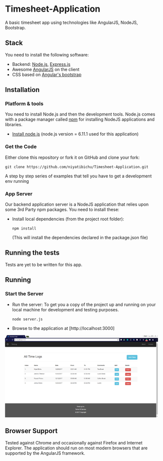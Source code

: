 # Timesheet-Application
A basic timesheet app using technologies like AngularJS, NodeJS, Bootstrap.

## Stack

You need to install the following software: 
* Backend: [Node.js](http://nodejs.org/), [Express.js](https://expressjs.com/)
* Awesome [AngularJS](http://www.angularjs.org/) on the client
* CSS based on [Angular's bootstrap](https://angular-ui.github.io/bootstrap/)


## Installation

### Platform & tools
You need to install Node.js and then the development tools. Node.js comes with a package manager called [npm](http://npmjs.org) for installing NodeJS applications and libraries.
* [Install node.js](http://nodejs.org/download/) (node.js version = 6.11.1 used for this application)

### Get the Code

Either clone this repository or fork it on GitHub and clone your fork:

```
git clone https://github.com/niyatibichu/Timesheet-Application.git
```

A step by step series of examples that tell you have to get a development env running

### App Server

Our backend application server is a NodeJS application that relies upon some 3rd Party npm packages.  You need to install these:

* Install local dependencies (from the project root folder):

    ```
    npm install    
    ```

  (This will install the dependencies declared in the package.json file)
## Running the tests

Tests are yet to be written for this app.


## Running
### Start the Server
* Run the server: To get you a copy of the project up and running on your local machine for development and testing purposes. 

    ```
    node server.js    
    ```
* Browse to the application at [http://localhost:3000]

![Screenshot](https://github.com/niyatibichu/Timesheet-Application/blob/master/screenshots/indexPage.PNG "Main Page")

## Browser Support
Tested against Chrome  and occasionally against Firefox and Internet Explorer.
The application should run on most modern browsers that are supported by the AngularJS framework.

